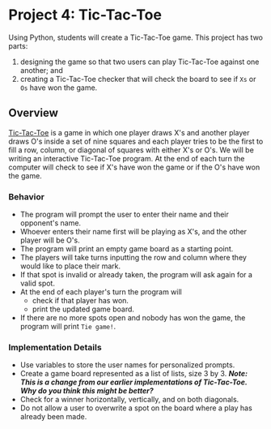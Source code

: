 # Project 4: Tic-Tac-Toe

Using Python, students will create a Tic-Tac-Toe game. This project has two parts:

1. designing the game so that two users can play Tic-Tac-Toe against one another; and
2. creating a Tic-Tac-Toe checker that will check the board to see if `Xs` or `Os` have won the game.

## Overview

[Tic-Tac-Toe](http://www.merriam-webster.com/dictionary/tic-tac-toe) is a game in which one player draws X's and another player draws O's inside a set of nine squares and each player tries to be the first to fill a row, column, or diagonal of squares with either X's or O's. We will be writing an interactive Tic-Tac-Toe program. At the end of each turn the computer will check to see if X's have won the game or if the O's have won the game.

### Behavior

* The program will prompt the user to enter their name and their opponent's name.
* Whoever enters their name first will be playing as X's, and the other player will be O's.
* The program will print an empty game board as a starting point.
* The players will take turns inputting the row and column where they would like to place their mark.
* If that spot is invalid or already taken, the program will ask again for a valid spot.
* At the end of each player's turn the program will
  * check if that player has won.
  * print the updated game board.
* If there are no more spots open and nobody has won the game, the program will print `Tie game!`.

### Implementation Details

* Use variables to store the user names for personalized prompts.
* Create a game board represented as a list of lists, size 3 by 3.
***Note: This is a change from our earlier implementations of Tic-Tac-Toe. Why do you think this might be better?***
* Check for a winner horizontally, vertically, and on both diagonals.
* Do not allow a user to overwrite a spot on the board where a play has already been made.
